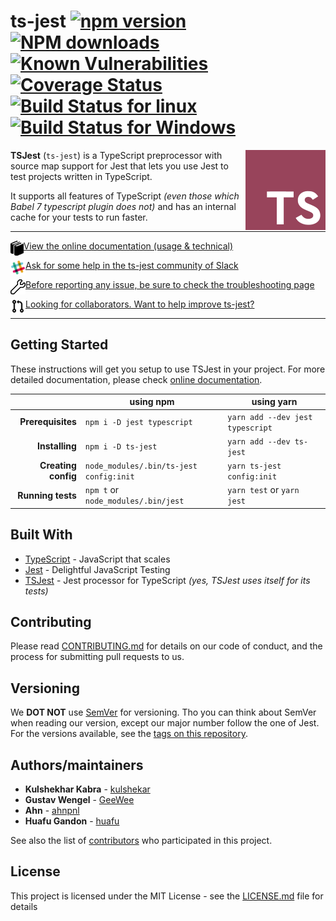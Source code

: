 # ts-jest [![npm version](https://badge.fury.io/js/ts-jest.svg)](https://badge.fury.io/js/ts-jest) [![NPM downloads](https://img.shields.io/npm/dm/ts-jest.svg?style=flat)](https://npmjs.org/package/ts-jest) [![Known Vulnerabilities](https://snyk.io/test/github/kulshekhar/ts-jest/badge.svg)](https://snyk.io/test/github/kulshekhar/ts-jest) [![Coverage Status](https://coveralls.io/repos/github/kulshekhar/ts-jest/badge.svg?branch=master)](https://coveralls.io/github/kulshekhar/ts-jest?branch=master) [![Build Status for linux](https://travis-ci.org/kulshekhar/ts-jest.svg?branch=master)](https://travis-ci.org/kulshekhar/ts-jest) [![Build Status for Windows](https://ci.appveyor.com/api/projects/status/g8tt9qd7usv0tolb/branch/master?svg=true)](https://ci.appveyor.com/project/kulshekhar/ts-jest/branch/master)

<img src="./icon.png" align="right"
     title="TSJest Logo by Huafu Gandon" width="128" height="128">

**TSJest** (`ts-jest`) is a TypeScript preprocessor with source map support for Jest that lets you use Jest to test projects written in TypeScript.

It supports all features of TypeScript _(even those which Babel 7 typescript plugin does not)_ and has an internal cache for your tests to run faster.

---

[<img src="./docs/assets/img/documentation.png" align="left" height="24"> View the online documentation (usage & technical)](https://kulshekhar.github.io/ts-jest)

[<img src="./docs/assets/img/slack.png" align="left" height="24"> Ask for some help in the ts-jest community of Slack](https://join.slack.com/t/ts-jest/shared_invite/enQtNDE1ODQ0OTEzMTczLWU2ZTk5YTMzYTE1YjBkZTk5ODI1NWU3NWU0NzhlOWJlZDNkYTRlM2Y3NWQ1YWVjMjc5Mjg1NmY1NTdkNWQ3MTA)

[<img src="./docs/assets/img/troubleshooting.png" align="left" height="24"> Before reporting any issue, be sure to check the troubleshooting page](https://kulshekhar.github.io/ts-jest/user/troubleshooting)

[<img src="./docs/assets/img/pull-request.png" align="left" height="24"> Looking for collaborators. Want to help improve ts-jest?](https://github.com/kulshekhar/ts-jest/issues/223)

---

## Getting Started

These instructions will get you setup to use TSJest in your project. For more detailed documentation, please check [online documentation](https://kulshekhar.github.io/ts-jest).

| | using npm | using yarn |
|---:|---|---|
| **Prerequisites** | `npm i -D jest typescript` | `yarn add --dev jest typescript` |
| **Installing** | `npm i -D ts-jest` | `yarn add --dev ts-jest` |
| **Creating config** | `node_modules/.bin/ts-jest config:init` | `yarn ts-jest config:init` |
| **Running tests** | `npm t` or `node_modules/.bin/jest` | `yarn test` or `yarn jest` |

## Built With

* [TypeScript](https://www.typescriptlang.org/) - JavaScript that scales
* [Jest](https://jestjs.io/) - Delightful JavaScript Testing
* [TSJest](https://kulshekhar.github.io/ts-jest) - Jest processor for TypeScript _(yes, TSJest uses itself for its tests)_

## Contributing

Please read [CONTRIBUTING.md](CONTRIBUTING.md) for details on our code of conduct, and the process for submitting pull requests to us.

## Versioning

We **DOT NOT** use [SemVer](http://semver.org/) for versioning. Tho you can think about SemVer when reading our version, except our major number follow the one of Jest. For the versions available, see the [tags on this repository](https://github.com/kulshekhar/ts-jest/tags).

## Authors/maintainers

* **Kulshekhar Kabra** - [kulshekar](https://github.com/kulshekhar)
* **Gustav Wengel** - [GeeWee](https://github.com/GeeWee)
* **Ahn** - [ahnpnl](https://github.com/ahnpnl)
* **Huafu Gandon** - [huafu](https://github.com/huafu)

See also the list of [contributors](https://github.com/kulshekhar/ts-jest/contributors) who participated in this project.

## License

This project is licensed under the MIT License - see the [LICENSE.md](LICENSE.md) file for details
